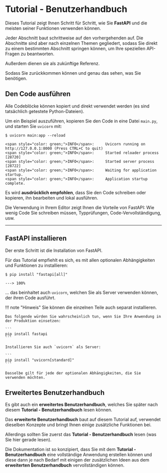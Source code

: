 # Tutorial - Benutzerhandbuch

Dieses Tutorial zeigt Ihnen Schritt für Schritt, wie Sie **FastAPI** und die meisten seiner Funktionen verwenden können.

Jeder Abschnitt baut schrittweise auf den vorhergehenden auf. Die Abschnitte sind aber nach einzelnen Themen gegliedert, sodass Sie direkt zu einem bestimmten Abschnitt springen können, um Ihre speziellen API-Fragen zu beantworten.

Außerdem dienen sie als zukünftige Referenz.

Sodass Sie zurückkommen können und genau das sehen, was Sie benötigen.

## Den Code ausführen

Alle Codeblöcke können kopiert und direkt verwendet werden (es sind tatsächlich getestete Python-Dateien).

Um ein Beispiel auszuführen, kopieren Sie den Code in eine Datei `main.py`, und starten Sie `uvicorn` mit:

<div class="termy">

```console
$ uvicorn main:app --reload

<span style="color: green;">INFO</span>:     Uvicorn running on http://127.0.0.1:8000 (Press CTRL+C to quit)
<span style="color: green;">INFO</span>:     Started reloader process [28720]
<span style="color: green;">INFO</span>:     Started server process [28722]
<span style="color: green;">INFO</span>:     Waiting for application startup.
<span style="color: green;">INFO</span>:     Application startup complete.
```

</div>

Es wird **ausdrücklich empfohlen**, dass Sie den Code schreiben oder kopieren, ihn bearbeiten und lokal ausführen.

Die Verwendung in Ihrem Editor zeigt Ihnen die Vorteile von FastAPI: Wie wenig Code Sie schreiben müssen, Typprüfungen, Code-Vervollständigung, usw.

---

## FastAPI installieren

Der erste Schritt ist die Installation von FastAPI.

Für das Tutorial empfiehlt es sich, es mit allen optionalen Abhängigkeiten und Funktionen zu installieren:

<div class="termy">

```console
$ pip install "fastapi[all]"

---> 100%
```

</div>

... das beinhaltet auch `uvicorn`, welchen Sie als Server verwenden können, der ihren Code ausführt.

!!! note "Hinweis"
    Sie können die einzelnen Teile auch separat installieren.

    Das folgende würden Sie wahrscheinlich tun, wenn Sie Ihre Anwendung in der Produktion einsetzen:

    ```
    pip install fastapi
    ```

    Installieren Sie auch `uvicorn` als Server:

    ```
    pip install "uvicorn[standard]"
    ```

    Dasselbe gilt für jede der optionalen Abhängigkeiten, die Sie verwenden möchten.

## Erweitertes Benutzerhandbuch

Es gibt auch ein **erweitertes Benutzerhandbuch**, welches Sie später nach diesem **Tutorial - Benutzerhandbuch** lesen können.

Das **erweiterte Benutzerhandbuch** baut auf diesem Tutorial auf, verwendet dieselben Konzepte und bringt Ihnen einige zusätzliche Funktionen bei.

Allerdings sollten Sie zuerst das **Tutorial - Benutzerhandbuch** lesen (was Sie hier gerade lesen).

Die Dokumentation ist so konzipiert, dass Sie mit dem **Tutorial - Benutzerhandbuch** eine vollständige Anwendung erstellen können und diese dann je nach Bedarf mit einigen der zusätzlichen Ideen aus dem **erweiterten Benutzerhandbuch** vervollständigen können.
